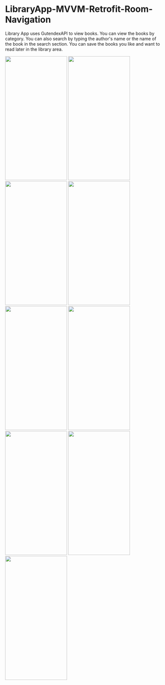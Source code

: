 # LibraryApp-MVVM-Retrofit-Room-Navigation

Library App uses GutendexAPI to view books. You can view the books by category. You can also search by typing the author's name or the name of the book in the search section. You can save the books you like and want to read later in the library area.

<img src = "https://user-images.githubusercontent.com/105845393/218324518-504532f4-8379-4f46-9cd0-9e64a53f80f0.png" width = "200" height = "400">
<img src = "https://user-images.githubusercontent.com/105845393/218324569-448ca54a-27b8-4201-99a5-970e1e834f9d.png" width = "200" height = "400">
<img src = "https://user-images.githubusercontent.com/105845393/218324581-b70f52cf-4c2c-4d8b-b574-03b51ab40251.png" width = "200" height = "400">
<img src = "https://user-images.githubusercontent.com/105845393/218324592-917bb860-78ab-48af-83a9-e94ac7d46434.png" width = "200" height = "400">
<img src = "https://user-images.githubusercontent.com/105845393/218324596-93137548-478d-4bbd-acc2-f5763067a4b8.png" width = "200" height = "400">
<img src = "https://user-images.githubusercontent.com/105845393/218324597-cacfe9fe-200e-418d-96a8-0ec86fee9612.png" width = "200" height = "400">
<img src = "https://user-images.githubusercontent.com/105845393/218324603-4bfc5ee4-f44b-4678-9459-78f01c06bd12.png" width = "200" height = "400">
<img src = "https://user-images.githubusercontent.com/105845393/218324611-3a510250-3674-4ef4-b451-c24bd6c81b6d.png" width = "200" height = "400">
<img src = "https://user-images.githubusercontent.com/105845393/218324615-b16c3cfc-fd5b-44bd-82e8-ea6505732f81.png" width = "200" height = "400">
